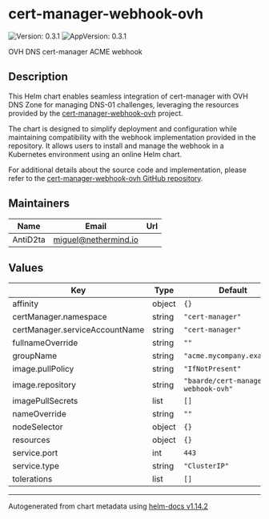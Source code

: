 
# cert-manager-webhook-ovh

![Version: 0.3.1](https://img.shields.io/badge/Version-0.3.1-informational?style=flat-square) ![AppVersion: 0.3.1](https://img.shields.io/badge/AppVersion-0.3.1-informational?style=flat-square)

OVH DNS cert-manager ACME webhook

## Description
This Helm chart enables seamless integration of cert-manager with OVH DNS Zone for managing DNS-01 challenges, leveraging the resources provided by the [cert-manager-webhook-ovh](https://github.com/baarde/cert-manager-webhook-ovh) project.  

The chart is designed to simplify deployment and configuration while maintaining compatibility with the webhook implementation provided in the repository. It allows users to install and manage the webhook in a Kubernetes environment using an online Helm chart.  

For additional details about the source code and implementation, please refer to the [cert-manager-webhook-ovh GitHub repository](https://github.com/baarde/cert-manager-webhook-ovh).

## Maintainers
| Name | Email | Url |
| ---- | ------ | --- |
| AntiD2ta | <miguel@nethermind.io> |  |


## Values

| Key | Type | Default | Description |
|-----|------|---------|-------------|
| affinity | object | `{}` |  |
| certManager.namespace | string | `"cert-manager"` |  |
| certManager.serviceAccountName | string | `"cert-manager"` |  |
| fullnameOverride | string | `""` |  |
| groupName | string | `"acme.mycompany.example"` |  |
| image.pullPolicy | string | `"IfNotPresent"` |  |
| image.repository | string | `"baarde/cert-manager-webhook-ovh"` |  |
| imagePullSecrets | list | `[]` |  |
| nameOverride | string | `""` |  |
| nodeSelector | object | `{}` |  |
| resources | object | `{}` |  |
| service.port | int | `443` |  |
| service.type | string | `"ClusterIP"` |  |
| tolerations | list | `[]` |  |

----------------------------------------------
Autogenerated from chart metadata using [helm-docs v1.14.2](https://github.com/norwoodj/helm-docs/releases/v1.14.2)
